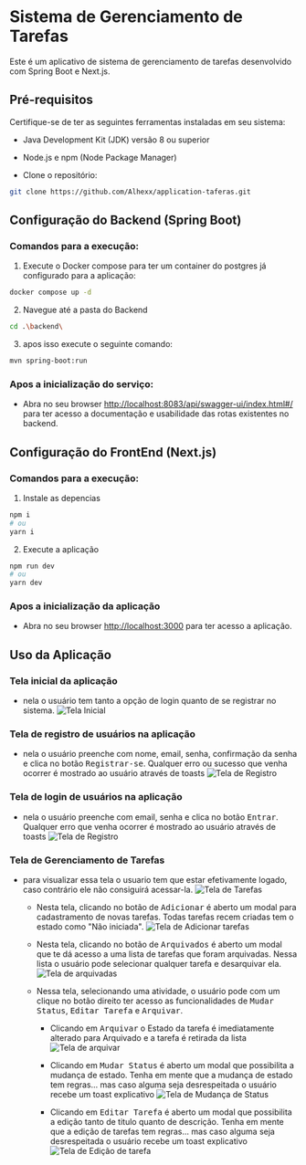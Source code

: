# Sistema de Gerenciamento de Tarefas

Este é um aplicativo de sistema de gerenciamento de tarefas desenvolvido com Spring Boot e Next.js.

## Pré-requisitos

Certifique-se de ter as seguintes ferramentas instaladas em seu sistema:

- Java Development Kit (JDK) versão 8 ou superior

- Node.js e npm (Node Package Manager)

- Clone o repositório:

```bash
git clone https://github.com/Alhexx/application-taferas.git
```

## Configuração do Backend (Spring Boot)

### Comandos para a execução:

1. Execute o Docker compose para ter um container do postgres já configurado para a aplicação:

```bash
docker compose up -d
```

2. Navegue até a pasta do Backend

```bash
cd .\backend\
```

3. apos isso execute o seguinte comando:

```bash
mvn spring-boot:run
```

### Apos a inicialização do serviço:

- Abra no seu browser [http://localhost:8083/api/swagger-ui/index.html#/](http://localhost:8083/api/swagger-ui/index.html#/) para ter acesso a documentação e usabilidade das rotas existentes no backend.

## Configuração do FrontEnd (Next.js)

### Comandos para a execução:

1. Instale as depencias

```bash
npm i
# ou
yarn i
```

2. Execute a aplicação

```bash
npm run dev
# ou
yarn dev
```

### Apos a inicialização da aplicação

- Abra no seu browser [http://localhost:3000](http://localhost:3000) para ter acesso a aplicação.

## Uso da Aplicação

### Tela inicial da aplicação

- nela o usuário tem tanto a opção de login quanto de se registrar no sistema.
  ![Tela Inicial](./public/tela-inicial.png)

### Tela de registro de usuários na aplicação

- nela o usuário preenche com nome, email, senha, confirmação da senha e clica no botão <kbd>Registrar-se</kbd>. Qualquer erro ou sucesso que venha ocorrer é mostrado ao usuário através de toasts
  ![Tela de Registro](./public/tela-register.png)

### Tela de login de usuários na aplicação

- nela o usuário preenche com email, senha e clica no botão <kbd>Entrar</kbd>. Qualquer erro que venha ocorrer é mostrado ao usuário através de toasts
  ![Tela de Registro](./public/tela-login.png)

### Tela de Gerenciamento de Tarefas

- para visualizar essa tela o usuario tem que estar efetivamente logado, caso contrário ele não consiguirá acessar-la.
  ![Tela de Tarefas](./public/tela-tarefas.png)

  - Nesta tela, clicando no botão de <kbd>Adicionar</kbd> é aberto um modal para cadastramento de novas tarefas. Todas tarefas recem criadas tem o estado como "Não iniciada".
    ![Tela de Adicionar tarefas](./public/tela-add.png)

  - Nesta tela, clicando no botão de <kbd>Arquivados</kbd> é aberto um modal que te dá acesso a uma lista de tarefas que foram arquivadas. Nessa lista o usuário pode selecionar qualquer tarefa e desarquivar ela.
    ![Tela de arquivadas](./public/tela-arquivadas.png)

  - Nessa tela, selecionando uma atividade, o usuário pode com um clique no botão direito ter acesso as funcionalidades de <kbd>Mudar Status</kbd>, <kbd>Editar Tarefa</kbd> e <kbd>Arquivar</kbd>.

    - Clicando em <kbd>Arquivar</kbd> o Estado da tarefa é imediatamente alterado para Arquivado e a tarefa é retirada da lista
      ![Tela de arquivar](./public/tela-context-arquivar.png)

    - Clicando em <kbd>Mudar Status</kbd> é aberto um modal que possibilita a mudança de estado. Tenha em mente que a mudança de estado tem regras... mas caso alguma seja desrespeitada o usuário recebe um toast explicativo
      ![Tela de Mudança de Status](./public/tela-muda-status.png)

    - Clicando em <kbd>Editar Tarefa</kbd> é aberto um modal que possibilita a edição tanto de titulo quanto de descrição. Tenha em mente que a edição de tarefas tem regras... mas caso alguma seja desrespeitada o usuário recebe um toast explicativo
      ![Tela de Edição de tarefa](./public/tela-edit.png)
